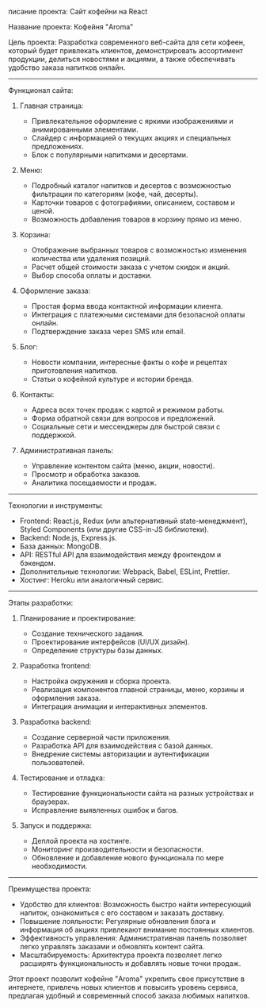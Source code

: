 писание проекта: Сайт кофейни на React

Название проекта: Кофейня "Aroma"

Цель проекта: Разработка современного веб-сайта для сети кофеен, который будет привлекать клиентов, демонстрировать ассортимент продукции, делиться новостями и акциями, а также обеспечивать удобство заказа напитков онлайн.

---

Функционал сайта:

1. Главная страница:
   - Привлекательное оформление с яркими изображениями и анимированными элементами.
   - Слайдер с информацией о текущих акциях и специальных предложениях.
   - Блок с популярными напитками и десертами.

2. Меню:
   - Подробный каталог напитков и десертов с возможностью фильтрации по категориям (кофе, чай, десерты).
   - Карточки товаров с фотографиями, описанием, составом и ценой.
   - Возможность добавления товаров в корзину прямо из меню.

3. Корзина:
   - Отображение выбранных товаров с возможностью изменения количества или удаления позиций.
   - Расчет общей стоимости заказа с учетом скидок и акций.
   - Выбор способа оплаты и доставки.

4. Оформление заказа:
   - Простая форма ввода контактной информации клиента.
   - Интеграция с платежными системами для безопасной оплаты онлайн.
   - Подтверждение заказа через SMS или email.

5. Блог:
   - Новости компании, интересные факты о кофе и рецептах приготовления напитков.
   - Статьи о кофейной культуре и истории бренда.

6. Контакты:
   - Адреса всех точек продаж с картой и режимом работы.
   - Форма обратной связи для вопросов и предложений.
   - Социальные сети и мессенджеры для быстрой связи с поддержкой.

7. Административная панель:
   - Управление контентом сайта (меню, акции, новости).
   - Просмотр и обработка заказов.
   - Аналитика посещаемости и продаж.

---

Технологии и инструменты:

- Frontend: React.js, Redux (или альтернативный state-менеджмент), Styled Components (или другие CSS-in-JS библиотеки).
- Backend: Node.js, Express.js.
- База данных: MongoDB.
- API: RESTful API для взаимодействия между фронтендом и бэкендом.
- Дополнительные технологии: Webpack, Babel, ESLint, Prettier.
- Хостинг: Heroku или аналогичный сервис.

---

Этапы разработки:

1. Планирование и проектирование:
   - Создание технического задания.
   - Проектирование интерфейсов (UI/UX дизайн).
   - Определение структуры базы данных.

2. Разработка frontend:
   - Настройка окружения и сборка проекта.
   - Реализация компонентов главной страницы, меню, корзины и оформления заказа.
   - Интеграция анимации и интерактивных элементов.

3. Разработка backend:
   - Создание серверной части приложения.
   - Разработка API для взаимодействия с базой данных.
   - Внедрение системы авторизации и аутентификации пользователей.

4. Тестирование и отладка:
   - Тестирование функциональности сайта на разных устройствах и браузерах.
   - Исправление выявленных ошибок и багов.

5. Запуск и поддержка:
   - Деплой проекта на хостинге.
   - Мониторинг производительности и безопасности.
   - Обновление и добавление нового функционала по мере необходимости.

---

Преимущества проекта:

- Удобство для клиентов: Возможность быстро найти интересующий напиток, ознакомиться с его составом и заказать доставку.
- Повышение лояльности: Регулярные обновления блога и информация об акциях привлекают внимание постоянных клиентов.
- Эффективность управления: Административная панель позволяет легко управлять заказами и обновлять контент сайта.
- Масштабируемость: Архитектура проекта позволяет легко расширять функциональность и добавлять новые точки продаж.

Этот проект позволит кофейне "Aroma" укрепить свое присутствие в интернете, привлечь новых клиентов и повысить уровень сервиса, предлагая удобный и современный способ заказа любимых напитков.

